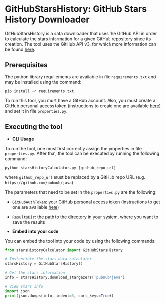 # GitHubStarsHistory: GitHub Stars History Downloader

GitHubStarsHistory is a data downloader that uses the GitHub API in order to calculate the stars information for a given GitHub
repository since its creation. The tool uses the GitHub API v3, for which more information can be found [here](https://developer.github.com/v3/).

Prerequisites
-------------
The python library requirements are available in file `requirements.txt` and may be installed using
the command:
```
pip install -r requirements.txt
```

To run this tool, you must have a GitHub account. Also, you must create a GitHub personal access token
(instructions to create one are available [here](https://help.github.com/articles/creating-a-personal-access-token-for-the-command-line/))
and set it in file `properties.py`.

Executing the tool
------------------
- **CLI Usage**

To run the tool, one must first correctly assign the properties in file `properties.py`.
After that, the tool can be executed by running the following command: 
```
python starsHistoryCalculator.py [github_repo_url]
```

where `github_repo_url` must be replaced by a GitHub repo URL (e.g. `https://github.com/pubnub/java`)

The parameters that need to be set in the `properties.py` are the following:
- `GitHubAuthToken`: your GitHub personal access token (instructions to get one are available [here](https://help.github.com/articles/creating-a-personal-access-token-for-the-command-line/))
- `ResultsDir`: the path to the directory in your system, where you want to save the results

- **Embed into your code**

You can embed the tool into your code by using the following commands:

```python
from starsHistoryCalculator import GitHubStarsHistory

# Instantiate the stars data calculator
starsHistory = GitHubStarsHistory()

# Get the stars information
info = starsHistory.download_stargazers('pubnub/java')

# View stars info
import json
print(json.dumps(info, indent=3, sort_keys=True))
```


